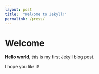 ```yaml
---
layout: post
title:  "Welcome to Jekyll!"
permalink: /press/
---
```


# Welcome

**Hello world**, this is my first Jekyll blog post.

I hope you like it!

